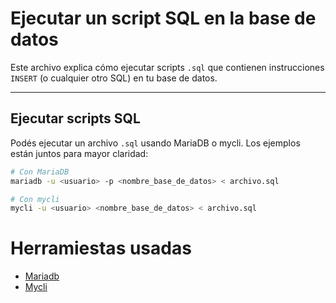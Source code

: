 # Ejecutar un script SQL en la base de datos

Este archivo explica cómo ejecutar scripts `.sql` que contienen instrucciones `INSERT` (o cualquier otro SQL) en tu base de datos.

---

## Ejecutar scripts SQL

Podés ejecutar un archivo `.sql` usando MariaDB o mycli. Los ejemplos están juntos para mayor claridad:

```bash
# Con MariaDB
mariadb -u <usuario> -p <nombre_base_de_datos> < archivo.sql

# Con mycli
mycli -u <usuario> <nombre_base_de_datos> < archivo.sql
```

# Herramiestas usadas 
- [Mariadb](https://mariadb.org/download/?t=mariadb&p=mariadb&r=12.0.2&os=Linux&cpu=x86_64&pkg=tar_gz&i=systemd&mirror=insacom)
- [Mycli](https://github.com/dbcli/mycli)
